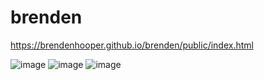 # brenden


https://brendenhooper.github.io/brenden/public/index.html

![image](https://user-images.githubusercontent.com/113728494/193146186-a878f30c-744c-4f91-8f9e-79e7ee9d5d97.png)
![image](https://user-images.githubusercontent.com/113728494/193148376-d7fd12bc-ea5c-4ac5-9824-4870cd8be576.png)
![image](https://user-images.githubusercontent.com/113728494/193909727-ef26f650-f1dc-4b23-b750-6469f4221fe2.png)
